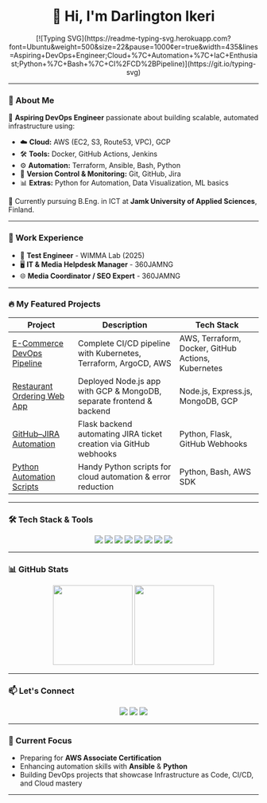 <h1 align="center">👋 Hi, I'm Darlington Ikeri</h1>

<p align="center">
  [![Typing SVG](https://readme-typing-svg.herokuapp.com?font=Ubuntu&weight=500&size=22&pause=1000&center=true&width=435&lines=Aspiring+DevOps+Engineer;Cloud+%7C+Automation+%7C+IaC+Enthusiast;Python+%7C+Bash+%7C+CI%2FCD%2BPipeline)](https://git.io/typing-svg)
</p>

---

### 🌟 About Me

🚀 **Aspiring DevOps Engineer** passionate about building scalable, automated infrastructure using:

- ☁️ **Cloud:** AWS (EC2, S3, Route53, VPC), GCP  
- 🛠️ **Tools:** Docker, GitHub Actions, Jenkins  
- ⚙️ **Automation:** Terraform, Ansible, Bash, Python  
- 🧰 **Version Control & Monitoring:** Git, GitHub, Jira  
- 📊 **Extras:** Python for Automation, Data Visualization, ML basics  

🎯 Currently pursuing B.Eng. in ICT at **Jamk University of Applied Sciences**, Finland.  

---

### 💼 Work Experience

- 🔧 **Test Engineer** - WIMMA Lab (2025)  
- 🖥️ **IT & Media Helpdesk Manager** - 360JAMNG  
- 🌐 **Media Coordinator / SEO Expert** - 360JAMNG  

---

### 🔥 My Featured Projects

| Project | Description | Tech Stack |
|---------|-------------|------------|
| [E-Commerce DevOps Pipeline](https://github.com/ikerilive/ultimate-devops-project-demo) | Complete CI/CD pipeline with Kubernetes, Terraform, ArgoCD, AWS | AWS, Terraform, Docker, GitHub Actions, Kubernetes |
| [Restaurant Ordering Web App](https://github.com/ikerilive/fullstack-restaurant-project) | Deployed Node.js app with GCP & MongoDB, separate frontend & backend | Node.js, Express.js, MongoDB, GCP |
| [GitHub–JIRA Automation](https://github.com/ikerilive/github-jira-automation) | Flask backend automating JIRA ticket creation via GitHub webhooks | Python, Flask, GitHub Webhooks |
| [Python Automation Scripts](https://github.com/ikerilive/Capstone_Python) | Handy Python scripts for cloud automation & error reduction | Python, Bash, AWS SDK |

---

### 🛠️ Tech Stack & Tools

<p align="center">
  <img src="https://img.shields.io/badge/AWS-FF9900?style=for-the-badge&logo=amazonaws&logoColor=white" />
  <img src="https://img.shields.io/badge/Terraform-7B42BC?style=for-the-badge&logo=terraform&logoColor=white" />
  <img src="https://img.shields.io/badge/Docker-2496ED?style=for-the-badge&logo=docker&logoColor=white" />
  <img src="https://img.shields.io/badge/GitHub%20Actions-2088FF?style=for-the-badge&logo=github-actions&logoColor=white" />
  <img src="https://img.shields.io/badge/Jenkins-D24939?style=for-the-badge&logo=jenkins&logoColor=white" />
  <img src="https://img.shields.io/badge/Ansible-EE0000?style=for-the-badge&logo=ansible&logoColor=white" />
  <img src="https://img.shields.io/badge/Python-3776AB?style=for-the-badge&logo=python&logoColor=white" />
  <img src="https://img.shields.io/badge/Bash-4EAA25?style=for-the-badge&logo=gnubash&logoColor=white" />
</p>

---

### 📊 GitHub Stats

<p align="center">
  <img src="https://github-readme-stats.vercel.app/api?username=ikerilive&show_icons=true&theme=react&hide_title=true" height="160"/>
  <img src="https://github-readme-streak-stats.herokuapp.com?user=ikerilive&theme=react" height="160"/>
</p>

---

### 📫 Let's Connect

<p align="center">
  <a href="mailto:ikerilive@gmail.com"><img src="https://img.shields.io/badge/Gmail-D14836?style=for-the-badge&logo=gmail&logoColor=white"/></a>
  <a href="https://www.linkedin.com/in/darlington-ikeri-bab163125/"><img src="https://img.shields.io/badge/LinkedIn-0A66C2?style=for-the-badge&logo=linkedin&logoColor=white"/></a>
  <a href="https://github.com/ikerilive"><img src="https://img.shields.io/badge/GitHub-171515?style=for-the-badge&logo=github&logoColor=white"/></a>
</p>

---

### 🎯 Current Focus

- Preparing for **AWS Associate Certification**
- Enhancing automation skills with **Ansible** & **Python**
- Building DevOps projects that showcase Infrastructure as Code, CI/CD, and Cloud mastery

---

<!--
**ikerilive/ikerilive** is a ✨ _special_ ✨ repository because its `README.md` (this file) appears on your GitHub profile.

Here are some ideas to get you started:

- 🔭 I’m currently working on ...
- 🌱 I’m currently learning ...
- 👯 I’m looking to collaborate on ...
- 🤔 I’m looking for help with ...
- 💬 Ask me about ...
- 📫 How to reach me: ...
- 😄 Pronouns: ...
- ⚡ Fun fact: ...
-->
